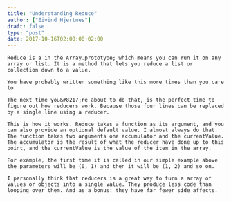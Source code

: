 ```yaml
---
title: "Understanding Reduce"
author: ["Eivind Hjertnes"]
draft: false
type: "post"
date: 2017-10-16T02:00:00+02:00
---
```


<div class="HTML">
  <div></div>

<p>

</div>

```text
Reduce is a in the Array.prototype; which means you can run it on any array or list. It is a method that lets you reduce a list or collection down to a value.
```

<div class="HTML">
  <div></div>

</p>

</div>

<div class="HTML">
  <div></div>

<p>

</div>

```text
You have probably written something like this more times than you care to
```

<div class="HTML">
  <div></div>

</p>

</div>

<div class="HTML">
  <div></div>

<script src="<https://gist.github.com/hjertnes/8258e2f810269438a17773a5cc6a60e6.js>"></script>

</div>

<div class="HTML">
  <div></div>

<p>

</div>

```text
The next time you&#8217;re about to do that, is the perfect time to figure out how reducers work. Because those four lines can be replaced by a single line using a reducer.
```

<div class="HTML">
  <div></div>

</p>

</div>

<div class="HTML">
  <div></div>

<script src="<https://gist.github.com/hjertnes/8f0df46597541a12ab44469480651491.js>"></script>

</div>

<div class="HTML">
  <div></div>

<p>

</div>

```text
This is how it works. Reduce takes a function as its argument, and you can also provide an optional default value. I almost always do that. The function takes two arguments one accumulator and the currentValue. The accumulator is the result of what the reducer have done up to this point, and the currentValue is the value of the item in the array.
```

<div class="HTML">
  <div></div>

</p>

</div>

<div class="HTML">
  <div></div>

<p>

</div>

```text
For example, the first time it is called in our simple example above the parameters will be (0, 1) and then it will be (1, 2) and so on.
```

<div class="HTML">
  <div></div>

</p>

</div>

<div class="HTML">
  <div></div>

<p>

</div>

```text
I personally think that reducers is a great way to turn a array of values or objects into a single value. They produce less code than looping over them. And as a bonus: they have far fewer side affects.
```

<div class="HTML">
  <div></div>

</p>

</div>
